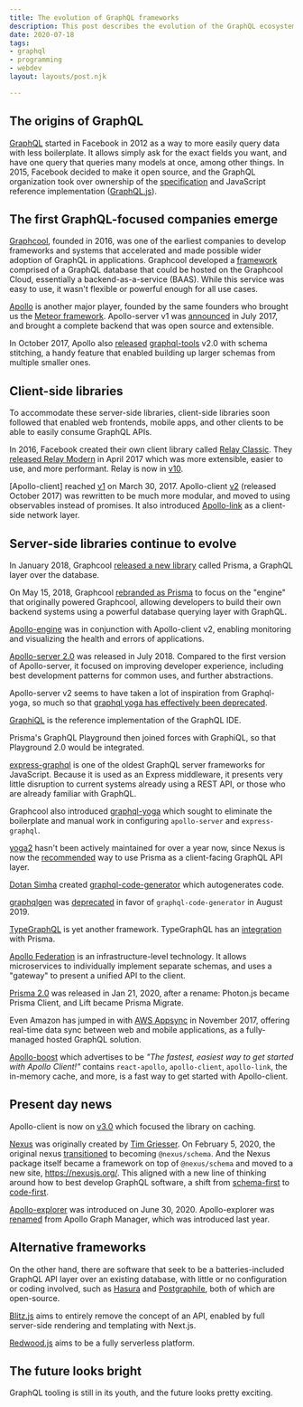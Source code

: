 ```yaml
---
title: The evolution of GraphQL frameworks
description: This post describes the evolution of the GraphQL ecosystem in the past few years as I've seen it.
date: 2020-07-18
tags:
- graphql
- programming
- webdev
layout: layouts/post.njk

---
```

## The origins of GraphQL

[GraphQL](https://graphql.org/) started in Facebook in 2012 as a way to more easily query data with less boilerplate. It allows simply ask for the exact fields you want, and have one query that queries many models at once, among other things. In 2015, Facebook decided to make it open source, and the GraphQL organization took over ownership of the [specification](https://spec.graphql.org/) and JavaScript reference implementation ([GraphQL.js](https://github.com/graphql/graphql-js)).

## The first GraphQL-focused companies emerge

[Graphcool](https://www.graph.cool/), founded in 2016, was one of the earliest companies to develop frameworks and systems that accelerated and made possible wider adoption of GraphQL in applications. Graphcool developed a [framework](https://github.com/prisma/graphcool-framework) comprised of a GraphQL database that could be hosted on the Graphcool Cloud, essentially a backend-as-a-service (BAAS). While this service was easy to use, it wasn't flexible or powerful enough for all use cases.

[Apollo](https://www.apollographql.com/) is another major player, founded by the same founders who brought us the [Meteor framework](https://www.meteor.com/). Apollo-server v1 was [announced](https://www.apollographql.com/blog/apollo-server-1-0-a-graphql-server-for-all-node-js-frameworks-2b37d3342f7c/) in July 2017, and brought a complete backend that was open source and extensible.

In October 2017, Apollo also [released](https://www.apollographql.com/blog/graphql-tools-2-0-with-schema-stitching-8944064904a5/) [graphql-tools](https://github.com/ardatan/graphql-tools) v2.0 with schema stitching, a handy feature that enabled building up larger schemas from multiple smaller ones.

## Client-side libraries

To accommodate these server-side libraries, client-side libraries soon followed that enabled web frontends, mobile apps, and other clients to be able to easily consume GraphQL APIs.

In 2016, Facebook created their own client library called [Relay Classic](https://relay.dev/). They [released Relay Modern](https://engineering.fb.com/data-infrastructure/relay-modern-simpler-faster-more-extensible/) in April 2017 which was more extensible, easier to use, and more performant. Relay is now in [v10](https://github.com/facebook/relay/releases/tag/v10.0.0). 

[Apollo-client] reached [v1](https://github.com/apollographql/apollo-client/releases/tag/v1.0.0) on March 30, 2017. Apollo-client [v2](https://www.apollographql.com/blog/apollo-client-2-0-5c8d0affcec7/) (released October 2017) was rewritten to be much more modular, and moved to using observables instead of promises. It also introduced [Apollo-link](https://github.com/apollographql/apollo-link) as a client-side network layer. 

## Server-side libraries continue to evolve

In January 2018, Graphcool [released a new library](https://www.prisma.io/blog/introducing-prisma-1ff423fd629e) called Prisma, a GraphQL layer over the database.

On May 15, 2018, Graphcool [rebranded as Prisma](https://www.prisma.io/blog/prisma-raises-4-5m-to-build-the-graphql-data-layer-for-all-databases-663484df0f60) to focus on the "engine" that originally powered Graphcool, allowing developers to build their own backend systems using a powerful database querying layer with GraphQL.

[Apollo-engine](https://www.apollographql.com/blog/apollo-engine-and-graphql-error-tracking-e7dd3ce8b99d/) was in conjunction with Apollo-client v2, enabling monitoring and visualizing the health and errors of applications.

[Apollo-server 2.0](https://www.apollographql.com/blog/apollo-server-2-0-30c9bbb4ab5e/) was released in July 2018. Compared to the first version of Apollo-server, it focused on improving developer experience, including best development patterns for common uses, and further abstractions.

Apollo-server v2 seems to have taken a lot of inspiration from Graphql-yoga, so much so that [graphql yoga has effectively been deprecated](https://github.com/prisma-labs/graphql-yoga/issues/449#issuecomment-430540661).

[GraphiQL](https://github.com/graphql/graphiql) is the reference implementation of the GraphQL IDE.

Prisma's GraphQL Playground then joined forces with GraphiQL, so that Playground 2.0 would be integrated.

[express-graphql](https://github.com/graphql/express-graphql) is one of the oldest GraphQL server frameworks for JavaScript. Because it is used as an Express middleware, it presents very little disruption to current systems already using a REST API, or those who are already familiar with GraphQL.

Graphcool also introduced [graphql-yoga](https://github.com/prisma-labs/graphql-yoga) which sought to eliminate the boilerplate and manual work in configuring `apollo-server` and  `express-graphql`.

[yoga2](https://github.com/prisma-labs/yoga2) hasn't been actively maintained for over a year now, since Nexus is now the [recommended](https://www.prisma.io/docs/understand-prisma/prisma-in-your-stack) way to use Prisma as a client-facing GraphQL API layer.

[Dotan Simha](https://github.com/dotansimha) created [graphql-code-generator](https://graphql-code-generator.com/) which autogenerates code.

[graphqlgen](https://github.com/prisma-labs/graphqlgen#deprecation-note) was [deprecated](https://github.com/prisma-labs/graphqlgen/pull/484) in favor of `graphql-code-generator` in August 2019.

[TypeGraphQL](https://typegraphql.com/) is yet another framework. TypeGraphQL has an [integration](https://github.com/MichalLytek/type-graphql/issues/476) with Prisma.

[Apollo Federation](https://www.apollographql.com/docs/apollo-server/federation/introduction/) is an infrastructure-level technology. It allows microservices to individually implement separate schemas, and uses a "gateway" to present a unified API to the client.

[Prisma 2.0](https://www.prisma.io/) was released in Jan 21, 2020, after a rename: Photon.js became Prisma Client, and Lift became Prisma Migrate.

Even Amazon has jumped in with [AWS Appsync](https://aws.amazon.com/appsync/) in November 2017, offering real-time data sync between web and mobile applications, as a fully-managed hosted GraphQL solution.

[Apollo-boost](https://www.npmjs.com/package/apollo-boost) which advertises to be _"The fastest, easiest way to get started with Apollo Client!"_  contains `react-apollo`, `apollo-client`, `apollo-link`, the in-memory cache, and more, is a fast way to get started with Apollo-client.



## Present day news

Apollo-client is now on [v3.0](https://github.com/apollographql/apollo-client/releases/tag/v3.0.0) which focused the library on caching.

[Nexus](https://nexus.js.org/) was originally created by [Tim Griesser](https://github.com/tgriesser). On February 5, 2020, the original nexus [transitioned](https://github.com/graphql-nexus/schema/issues/373) to becoming `@nexus/schema`. And the Nexus package itself became a framework on top of `@nexus/schema` and moved to a new site, https://nexusjs.org/. This aligned with a new line of thinking around how to best develop GraphQL software, a shift from [schema-first](https://blog.logrocket.com/code-first-vs-schema-first-development-graphql/) to [code-first](https://www.prisma.io/blog/introducing-graphql-nexus-code-first-graphql-server-development-ll6s1yy5cxl5/). 

[Apollo-explorer](https://www.apollographql.com/blog/introducing-the-apollo-explorer/) was introduced on June 30, 2020. Apollo-explorer was [renamed](https://www.apollographql.com/blog/graph-manager-is-now-studio/) from Apollo Graph Manager, which was introduced last year.

## Alternative frameworks

On the other hand, there are software that seek to be a batteries-included GraphQL API layer over an existing database, with little or no configuration or coding involved, such as [Hasura](https://hasura.io/) and [Postgraphile](https://www.graphile.org/postgraphile/), both of which are open-source.

[Blitz.js](https://github.com/blitz-js/blitz) aims to entirely remove the concept of an API, enabled by full server-side rendering and templating with Next.js.

[Redwood.js](https://redwoodjs.com/) aims to be a fully serverless platform.

## The future looks bright

GraphQL tooling is still in its youth, and the future looks pretty exciting.